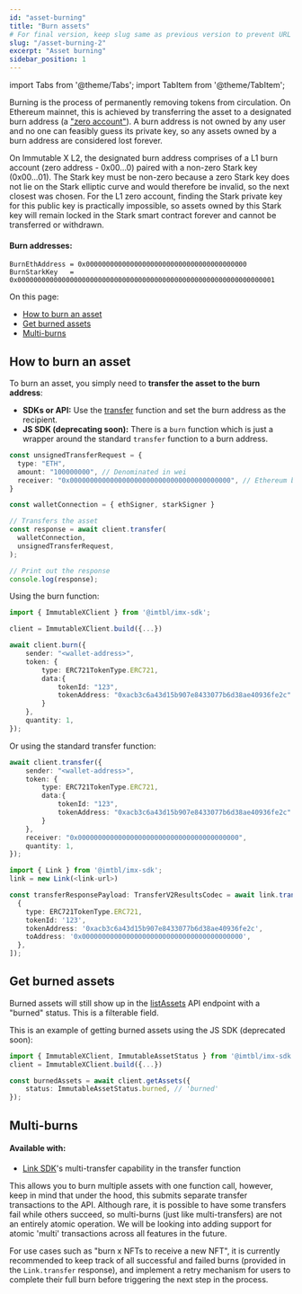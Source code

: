 ```yaml
---
id: "asset-burning"
title: "Burn assets"
# For final version, keep slug same as previous version to prevent URL breaking (currently adding '-2')
slug: "/asset-burning-2"
excerpt: "Asset burning"
sidebar_position: 1
---
```


import Tabs from '@theme/Tabs';
import TabItem from '@theme/TabItem';

Burning is the process of permanently removing tokens from circulation. On Ethereum mainnet, this is achieved by transferring the asset to a designated burn address (a ["zero account"](https://etherscan.io/address/0x0000000000000000000000000000000000000000)). A burn address is not owned by any user and no one can feasibly guess its private key, so any assets owned by a burn address are considered lost forever.

On Immutable X L2, the designated burn address comprises of a L1 burn account (zero address - 0x00...0) paired with a non-zero Stark key (0x00...01). The Stark key must be non-zero because a zero Stark key does not lie on the Stark elliptic curve and would therefore be invalid, so the next closest was chosen. For the L1 zero account, finding the Stark private key for this public key is practically impossible, so assets owned by this Stark key will remain locked in the Stark smart contract forever and cannot be transferred or withdrawn.

#### Burn addresses:
```solidity
BurnEthAddress = 0x0000000000000000000000000000000000000000
BurnStarkKey   = 0x0000000000000000000000000000000000000000000000000000000000000001
```

On this page:
* [How to burn an asset](#how-to-burn-an-asset)
* [Get burned assets](#get-burned-assets)
* [Multi-burns](#multi-burns)

## How to burn an asset
To burn an asset, you simply need to **transfer the asset to the burn address**:
* **SDKs or API:** Use the [transfer](/reference#/operations/createTransferV1) function and set the burn address as the recipient.
* **JS SDK (deprecating soon):** There is a `burn` function which is just a wrapper around the standard `transfer` function to a burn address.

<Tabs>
<TabItem value="core-sdk" label="Core SDK" default>  

```typescript
const unsignedTransferRequest = {
  type: "ETH",
  amount: "100000000", // Denominated in wei
  receiver: "0x0000000000000000000000000000000000000000", // Ethereum burn account
}

const walletConnection = { ethSigner, starkSigner }

// Transfers the asset
const response = await client.transfer(
  walletConnection,
  unsignedTransferRequest,
);

// Print out the response
console.log(response);
```
</TabItem>

<TabItem value="js-sdk" label="JS SDK" default>

Using the burn function:
```typescript
import { ImmutableXClient } from '@imtbl/imx-sdk';

client = ImmutableXClient.build({...})

await client.burn({
    sender: "<wallet-address>",
    token: {
        type: ERC721TokenType.ERC721,
        data:{
            tokenId: "123",
            tokenAddress: "0xacb3c6a43d15b907e8433077b6d38ae40936fe2c"
        }
    },
    quantity: 1,
});
```

Or using the standard transfer function:
```typescript
await client.transfer({
    sender: "<wallet-address>",
    token: {
        type: ERC721TokenType.ERC721,
        data:{
            tokenId: "123",
            tokenAddress: "0xacb3c6a43d15b907e8433077b6d38ae40936fe2c"
        }
    },
    receiver: "0x0000000000000000000000000000000000000000",
    quantity: 1,
});
```
</TabItem>

<TabItem value="link-sdk" label="Link SDK">

```typescript
import { Link } from '@imtbl/imx-sdk';
link = new Link(<link-url>)

const transferResponsePayload: TransferV2ResultsCodec = await link.transfer([
  {
    type: ERC721TokenType.ERC721,
    tokenId: '123',
    tokenAddress: '0xacb3c6a43d15b907e8433077b6d38ae40936fe2c',
    toAddress: '0x0000000000000000000000000000000000000000',
  },
]);
```
</TabItem>
</Tabs>

## Get burned assets

Burned assets will still show up in the [listAssets](/reference#/operations/listAssets) API endpoint with a "burned" status. This is a filterable field.

This is an example of getting burned assets using the JS SDK (deprecated soon):

```typescript 
import { ImmutableXClient, ImmutableAssetStatus } from '@imtbl/imx-sdk';
client = ImmutableXClient.build({...})

const burnedAssets = await client.getAssets({
    status: ImmutableAssetStatus.burned, // 'burned'
});
```

## Multi-burns
#### Available with:
* [Link SDK](#)'s multi-transfer capability in the transfer function

This allows you to burn multiple assets with one function call, however, keep in mind that under the hood, this submits separate transfer transactions to the API. Although rare, it is possible to have some transfers fail while others succeed, so multi-burns (just like multi-transfers) are not an entirely atomic operation. We will be looking into adding support for atomic 'multi' transactions across all features in the future.

For use cases such as "burn x NFTs to receive a new NFT", it is currently recommended to keep track of all successful and failed burns (provided in the `Link.transfer` response), and implement a retry mechanism for users to complete their full burn before triggering the next step in the process.
